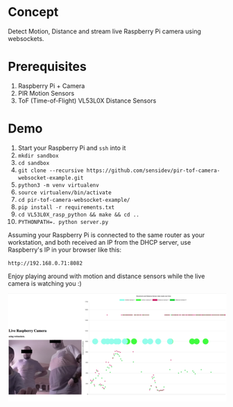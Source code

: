 # Concept

Detect Motion, Distance and stream live Raspberry Pi camera using websockets.

# Prerequisites

1. Raspberry Pi + Camera
2. PIR Motion Sensors
3. ToF (Time-of-Flight) VL53L0X Distance Sensors

# Demo

1. Start your Raspberry Pi and `ssh` into it
2. `mkdir sandbox`
3. `cd sandbox`
4. `git clone --recursive https://github.com/sensidev/pir-tof-camera-websocket-example.git`
5. `python3 -m venv virtualenv`
6. `source virtualenv/bin/activate`
7. `cd pir-tof-camera-websocket-example/`
8. `pip install -r requirements.txt`
9. `cd VL53L0X_rasp_python && make && cd ..`
10. `PYTHONPATH=. python server.py`

Assuming your Raspberry Pi is connected to the same router as your workstation, and both received an IP from the DHCP server, use Raspberry's IP in your browser like this: 
```
http://192.168.0.71:8082
```
Enjoy playing around with motion and distance sensors while the live camera is watching you :)  

![In action](https://raw.githubusercontent.com/sensidev/pir-tof-camera-websocket-example/master/assets/images/demo.png "In action")
